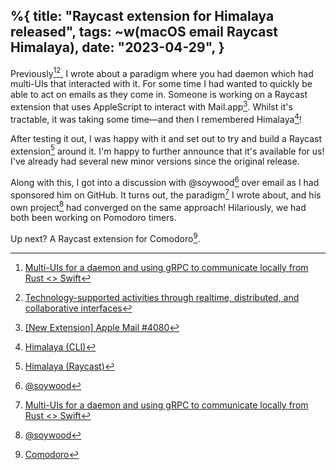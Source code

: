 %{
    title: "Raycast extension for Himalaya released",
    tags: ~w(macOS email Raycast Himalaya),
    date: "2023-04-29",
}
---
Previously[^1][^2], I wrote about a paradigm where you had daemon which had multi-UIs that interacted with it. For some time I had wanted to quickly be able to act on emails as they come in. Someone is working on a Raycast extension that uses AppleScript to interact with Mail.app[^3]. Whilst it's tractable, it was taking some time&mdash;and then I remembered Himalaya[^4]!

After testing it out, I was happy with it and set out to try and build a Raycast extension[^5] around it. I'm happy to further announce that it's available for us! I've already had several new minor versions since the original release.

Along with this, I got into a discussion with @soywood[^6] over email as I had sponsored him on GitHub. It turns out, the paradigm[^1] I wrote about, and his own project[^6] had converged on the same approach! Hilariously, we had both been working on Pomodoro timers.

Up next? A Raycast extension for Comodoro[^8].

[^1]: [Multi-UIs for a daemon and using gRPC to communicate locally from Rust <> Swift](/notes/multi-uis-with-grpc)

[^2]: [Technology-supported activities through realtime, distributed, and collaborative interfaces](https://github.com/jesse-c/thesis)

[^3]: [[New Extension] Apple Mail #4080](https://github.com/raycast/extensions/pull/4080)

[^4]: [Himalaya (CLI)](https://github.com/soywod/himalaya)

[^5]: [Himalaya (Raycast)](https://www.raycast.com/jns/himalaya)

[^6]: [@soywood](https://github.com/soywod)

[^7]: [Pimalaya](https://pimalaya.org)

[^8]: [Comodoro](https://pimalaya.org/comodoro/)
